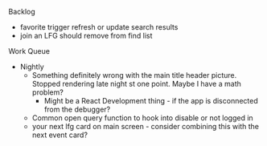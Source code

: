 Backlog
* favorite trigger refresh or update search results
* join an LFG should remove from find list

Work Queue
* Nightly
  * Something definitely wrong with the main title header picture. Stopped rendering late night st one point. Maybe I have a math problem?
    * Might be a React Development thing - if the app is disconnected from the debugger?
  * Common open query function to hook into disable or not logged in
  * your next lfg card on main screen - consider combining this with the next event card?
